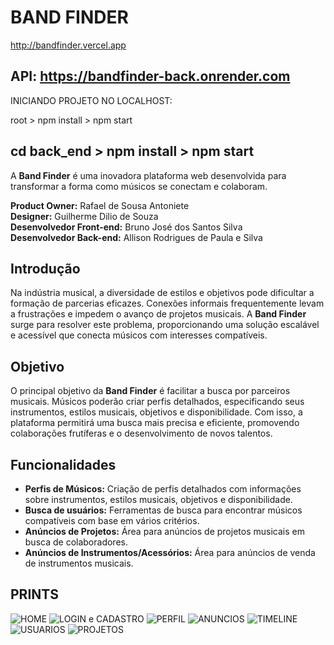 # BAND FINDER
http://bandfinder.vercel.app

API: https://bandfinder-back.onrender.com
--------------------------------------------------------------------------------------------------------------------------
INICIANDO PROJETO NO LOCALHOST:

root > npm install > npm start

cd back_end > npm install > npm start
--------------------------------------------------------------------------------------------------------------------------

A **Band Finder** é uma inovadora plataforma web desenvolvida para transformar a forma como músicos se conectam e colaboram.

**Product Owner:** Rafael de Sousa Antoniete  
**Designer:** Guilherme Dilio de Souza  
**Desenvolvedor Front-end:** Bruno José dos Santos Silva  
**Desenvolvedor Back-end:** Allison Rodrigues de Paula e Silva

## Introdução

Na indústria musical, a diversidade de estilos e objetivos pode dificultar a formação de parcerias eficazes. Conexões informais frequentemente levam a frustrações e impedem o avanço de projetos musicais. A **Band Finder** surge para resolver este problema, proporcionando uma solução escalável e acessível que conecta músicos com interesses compatíveis.

## Objetivo

O principal objetivo da **Band Finder** é facilitar a busca por parceiros musicais. Músicos poderão criar perfis detalhados, especificando seus instrumentos, estilos musicais, objetivos e disponibilidade. Com isso, a plataforma permitirá uma busca mais precisa e eficiente, promovendo colaborações frutíferas e o desenvolvimento de novos talentos.

## Funcionalidades

- **Perfis de Músicos:** Criação de perfis detalhados com informações sobre instrumentos, estilos musicais, objetivos e disponibilidade.
- **Busca de usuários:** Ferramentas de busca para encontrar músicos compatíveis com base em vários critérios.
- **Anúncios de Projetos:** Área para anúncios de projetos musicais em busca de colaboradores.
- **Anúncios de Instrumentos/Acessórios:** Área para anúncios de venda de instrumentos musicais.

## PRINTS

![HOME](0%20Design/Prints/home.png)
![LOGIN e CADASTRO](0%20Design/Prints/login-cadastro.png)
![PERFIL](0%20Design/Prints/perfil.png)
![ANUNCIOS](0%20Design/Prints/anuncios.png)
![TIMELINE](0%20Design/Prints/timeline.png)
![USUARIOS](0%20Design/Prints/usuarios.png)
![PROJETOS](0%20Design/Prints/projetos.png)





